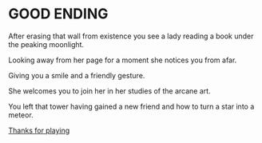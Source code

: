 # GOOD ENDING

After erasing that wall from existence you see a lady reading a book under the peaking moonlight.

Looking away from her page for a moment she notices you from afar.

Giving you a smile and a friendly gesture.

She welcomes you to join her in her studies of the arcane art.

You left that tower having gained a new friend and how to turn a star into a meteor.

[Thanks for playing](_Wizard_StartHere.md)